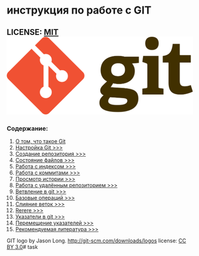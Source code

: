 # инструкция по работе с GIT

LICENSE: [MIT](./licence.md) 
![git-logo](./Git-logo.svg.png)
---

### Содержание:

1. [О том, что такое Git](./info.md)
2. [Настройка Git >>>](./settings.md)
3. [Создание репозитория >>>](./repos.md)
4. [Состояние файлов >>>](./files.md)
5. [Работа с индексом >>>](./index.md)
6. [Работа с коммитами >>>](./commit.md)
7. [ Просмотр истории >>>](./history.md)
8. [Работа с удалённым репозиторием >>>](./host_repos.md)
9. [Ветвление в git >>>](./branch.md)
10. [Базовые операций >>>](./operitions.md)
11. [Слияние веток >>>](.branch1.md)
12. [Rerere >>>](.rerere.md)
13. [Указатели в git >>>](.cursors.md)
14. [Перемещение указателей >>>](move_cursors.md)
15. [Рекомендуемая литература >>>](.boocks.md)


GIT logo by Jason Long. http://git-scm.com/downloads/logos
license: [CC BY 3.0](https://creativecommons.org/licenses/by/3.0)#   t a s k 
 
 